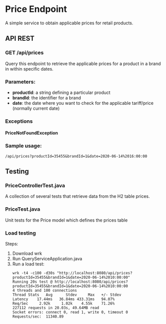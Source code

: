 # Price Endpoint

A simple service to obtain applicable prices for retail products.


## API REST

### GET /api/prices
Query this endpoint to retrieve the applicable prices for a product in a brand in within specific dates.

### Parameters:
- **productId**: a string defining a particular product
- **brandId**: the identifier for a brand
- **date**: the date where you want to check for the applicable tariff/price (normally current date)

### Exceptions
#### PriceNotFoundException

### Sample usage:

```jshelllanguage
/api/prices?productId=35455&brandId=1&date=2020-06-14%2016:00:00
```

## Testing
### PriceControllerTest.java 
A collection of several tests that retrieve data from the H2 table prices.


### PriceTest.java
Unit tests for the Price model which defines the prices table


### Load testing

Steps:

1. Download wrk
2. Run QueryServiceApplication.java
2. Run a load test:
    ```shell 
   wrk -t4 -c100 -d30s "http://localhost:8080/api/prices?productId=35455&brandId=1&date=2020-06-14%2010:00:00"
   Running 20s test @ http://localhost:8080/api/prices?productId=35455&brandId=1&date=2020-06-14%2010:00:00
    4 threads and 100 connections
    Thread Stats   Avg      Stdev     Max   +/- Stdev
    Latency    17.44ms   36.84ms 433.31ms   94.07%
    Req/Sec     2.92k     1.02k    4.55k    71.26%
    227112 requests in 20.03s, 49.64MB read
    Socket errors: connect 0, read 1, write 0, timeout 0
    Requests/sec:  11340.89

    ```
